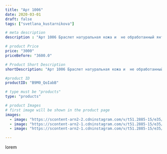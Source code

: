 ```yaml
---
title: "Арт 1006"
date: 2020-03-01
draft: false
tags: ["svetlana_kustarnikova"]

# meta description
description : "Арт 1006 Браслет натуральная кожа и  не обработанный янтарь"

# product Price
price: "3000"
priceBefore: "3600.0"

# Product Short Description
shortDescription: "Арт 1006 Браслет натуральная кожа и  не обработанный янтарь"

#product ID
productID: "B9M0_QoIabB"

# type must be "products"
type: "products"

# product Images
# first image will be shown in the product page
images:
  - image: "https://scontent-arn2-2.cdninstagram.com/v/t51.2885-15/e35/87820391_808453536327872_6299531821009966175_n.jpg?se=7&tp=1&_nc_ht=scontent-arn2-2.cdninstagram.com&_nc_cat=108&_nc_ohc=WhKN57JwXEUAX_9sSKn&ccb=7-4&oh=c5fbb2fa303e21ac08639cbbf0cc27b1&oe=60827B36&ig_cache_key=MjI1NTQxMDU1Mzc1MzI4MzgxNQ%3D%3D.2-ccb7-4"
  - image: "https://scontent-arn2-1.cdninstagram.com/v/t51.2885-15/e35/88279153_501870313845166_5001066862978456503_n.jpg?se=7&tp=1&_nc_ht=scontent-arn2-1.cdninstagram.com&_nc_cat=110&_nc_ohc=r-584E4sQJAAX_sJ0ex&ccb=7-4&oh=ef0f813376e9b02e8c03389661c9661b&oe=60824C39&ig_cache_key=MjI1NTQxMDU1Mzc3MDE0MTIxNQ%3D%3D.2-ccb7-4"
  - image: "https://scontent-arn2-1.cdninstagram.com/v/t51.2885-15/e35/88183160_223107392419737_8043335280068804834_n.jpg?tp=1&_nc_ht=scontent-arn2-1.cdninstagram.com&_nc_cat=109&_nc_ohc=ImUHffRlBCUAX-jOOqn&ccb=7-4&oh=abce61fc8bcf454696537d42efd55d6d&oe=6082A0BB&ig_cache_key=MjI1NTQxMDU1Mzc0NDkzMjE5Mw%3D%3D.2-ccb7-4"

---
```

lorem
